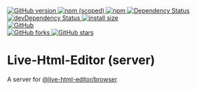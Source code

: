 <p dir="auto">
	<a href="https://github.com/live-html-editor/server">
			<img src="https://badge.fury.io/gh/live-html-editor%2Fserver.svg" alt="GitHub version">
	</a>
	<a href="https://npmjs.com/package/@live-html-editor/server">
		<img alt="npm (scoped)" src="https://img.shields.io/npm/v/@live-html-editor/server.svg">
	</a>
	<a href="https://npmjs.com/package/@live-html-editor/server">
		<img alt="npm" src="https://img.shields.io/npm/dt/@live-html-editor/server.svg">
	</a>
	<a href="https://david-dm.org/live-html-editor/server">
		<img src="https://david-dm.org/live-html-editor/server.svg" alt="Dependency Status">
	</a>
	<a href="https://david-dm.org/live-html-editor/server?type=dev">
		<img src="https://david-dm.org/live-html-editor/server/dev-status.svg" alt="devDependency Status">
	</a>
	<a href="https://packagephobia.now.sh/result?p=@live-html-editor/server">
		<img src="https://badgen.net/packagephobia/install/@live-html-editor/server" alt="install size">
	</a>
	<br>
	<a href="https://github.com/live-html-editor/server/blob/master/LICENSE">
		<img alt="GitHub" src="https://img.shields.io/github/license/live-html-editor/server.svg">
	</a>
	<br>
	<a href="https://github.com/live-html-editor/server/fork">
		<img src="https://img.shields.io/github/forks/live-html-editor/server.svg?style=social" alt="GitHub forks">
	</a>
	<a href="https://github.com/live-html-editor/server">
		<img src="https://img.shields.io/github/stars/live-html-editor/server.svg?style=social" alt="GitHub stars">
	</a>
</p>

<h1 dir="auto">
	Live-Html-Editor (server)
</h1>

<p dir="auto">
	A server for <a href="https://npmjs.com/package/@live-html-editor/browser">@live-html-editor/browser</a>
</p>
